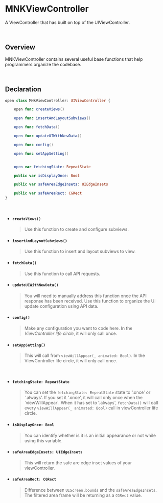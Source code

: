 <br>

# MNKViewController
A ViewController that has built on top of the UIViewController.

<br>

## Overview
MNKViewController contains several useful base functions that help programmers organize the codebase.

<br>

## Declaration

```swift
open class MNkViewController: UIViewController {

    open func createViews()

    open func insertAndLayoutSubviews()

    open func fetchData()

    open func updateUIWithNewData()

    open func config()

    open func setAppSetting()


    open var fetchingState: RepeatState

    public var isDisplayOnce: Bool

    public var safeAreaEdgeInsets: UIEdgeInsets

    public var safeAreaRect: CGRect
}
```

<br>

-  #### `createViews()`
                    
    > Use this function to create and configure subviews.

-   #### `insertAndLayoutSubviews()`

    > Use this function to insert and layout subviews to view.

-   #### `fetchData()`

    > Use this function to call API requests.

-   #### `updateUIWithNewData()`

    > You will need to manually address this function once the API response has been received. Use this function to organize the UI update configuration using API data. 

-   #### `config()`

    > Make any configuration you want to code here. In the *ViewController life circle*, it will only call once.

-   #### `setAppSetting()`

    > This will call from `viewWillAppear(_ animated: Bool)`. In the ViewController life circle, it will only call once.

    <br>

-   #### `fetchingState: RepeatState`

    > You can set the `fetchingState: RepeatState` state to '.once' or '.always'.  If you set it '.once', it will call only once when the 'viewWillAppear'.  When it has set to '.always', `fetchData()` will call every `viewWillAppear(_ animated: Bool)` call in viewController life circle.

-   #### `isDisplayOnce: Bool`

    > You can identify whether is it is an initial appearance or not while using this variable.

-   #### `safeAreaEdgeInsets: UIEdgeInsets`
    > This will return the safe are edge inset values of your viewController. 

-   #### `safeAreaRect: CGRect`
    > Difference between `UIScreen.bounds` and the  `safeAreaEdgeInsets`. The filtered area frame will be returning as a `CGRect` value.
